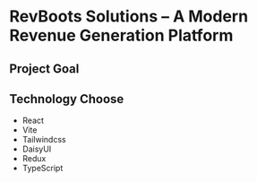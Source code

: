 # RevBoots Solutions – A Modern Revenue Generation Platform

## Project Goal

## Technology Choose

- React
- Vite
- Tailwindcss
- DaisyUI
- Redux
- TypeScript
